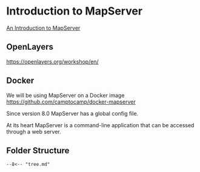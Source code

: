 # Introduction to MapServer

[An Introduction to MapServer](https://mapserver.org/introduction.html)

## OpenLayers

https://openlayers.org/workshop/en/

## Docker

We will be using MapServer on a Docker image
https://github.com/camptocamp/docker-mapserver

Since version 8.0 MapServer has a global config file.

At its heart MapServer is a command-line application that can be accessed through a web server.

## Folder Structure

```
--8<-- "tree.md"
```
